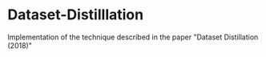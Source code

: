 # Dataset-Distilllation
Implementation of the technique described in the paper "Dataset Distillation (2018)"
